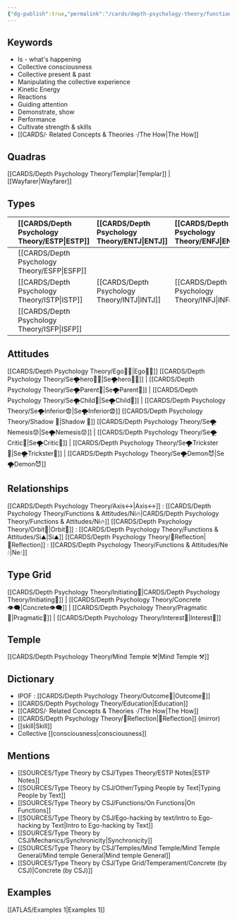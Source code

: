 ```yaml
---
{"dg-publish":true,"permalink":"/cards/depth-psychology-theory/functions-and-attitudes/se/","created":"2023-01-03T10:32:14.651+01:00","updated":"2023-04-23T14:08:35.362+02:00"}
---
```



## Keywords 
- Is - what's happening
- Collective consciousness
- Collective present & past
- Manipulating the collective experience 
- Kinetic Energy 
- Reactions
- Guiding attention
- Demonstrate, show
- Performance
- Cultivate strength & skills
- [[CARDS/· Related Concepts & Theories ·/The How\|The How]]

## Quadras
[[CARDS/Depth Psychology Theory/Templar\|Templar]] | [[Wayfarer\|Wayfarer]] 

## Types 

|        |  [[CARDS/Depth Psychology Theory/ESTP\|ESTP]]  |  [[CARDS/Depth Psychology Theory/ENTJ\|ENTJ]]      | [[CARDS/Depth Psychology Theory/ENFJ\|ENFJ]]&nbsp; |
|:---------------|:-----------|:---------------|:---------------|
|        | [[CARDS/Depth Psychology Theory/ESFP\|ESFP]]   |            |            |
|        |  [[CARDS/Depth Psychology Theory/ISTP\|ISTP]]  |  [[CARDS/Depth Psychology Theory/INTJ\|INTJ]]      | [[CARDS/Depth Psychology Theory/INFJ\|INFJ]]       |
|        |  [[CARDS/Depth Psychology Theory/ISFP\|ISFP]]  |            |            |  

## Attitudes
[[CARDS/Depth Psychology Theory/Ego🙋‍♂️\|Ego🙋‍♂️]]
[[CARDS/Depth Psychology Theory/Se🌪️hero🦸‍♂️\|Se🌪️hero🦸‍♂️]] | [[CARDS/Depth Psychology Theory/Se🌪️Parent🤨\|Se🌪️Parent🤨]] | [[CARDS/Depth Psychology Theory/Se🌪️Child👼\|Se🌪️Child👼]] | [[CARDS/Depth Psychology Theory/Se🌪️Inferior😨\|Se🌪️Inferior😨]]
[[CARDS/Depth Psychology Theory/Shadow 👤\|Shadow 👤]] 
[[CARDS/Depth Psychology Theory/Se🌪️Nemesis😟\|Se🌪️Nemesis😟]] | [[CARDS/Depth Psychology Theory/Se🌪️Critic🤔\|Se🌪️Critic🤔]] | [[CARDS/Depth Psychology Theory/Se🌪️Trickster🤡\|Se🌪️Trickster🤡]] | [[CARDS/Depth Psychology Theory/Se🌪️Demon😈\|Se🌪️Demon😈]]

## Relationships 
[[CARDS/Depth Psychology Theory/Axis↔️\|Axis↔️]] : [[CARDS/Depth Psychology Theory/Functions & Attitudes/Ni🔥\|CARDS/Depth Psychology Theory/Functions & Attitudes/Ni🔥]]
[[CARDS/Depth Psychology Theory/Orbit💫\|Orbit💫]] : [[CARDS/Depth Psychology Theory/Functions & Attitudes/Si⛰️\|Si⛰️]]
[[CARDS/Depth Psychology Theory/🔀Reflection\|🔀Reflection]] : [[CARDS/Depth Psychology Theory/Functions & Attitudes/Ne💧\|Ne💧]] 

## Type Grid 
[[CARDS/Depth Psychology Theory/Initiating👋\|CARDS/Depth Psychology Theory/Initiating👋]] | [[CARDS/Depth Psychology Theory/Concrete👁️‍🗨️\|Concrete👁️‍🗨️]] | [[CARDS/Depth Psychology Theory/Pragmatic🦊\|Pragmatic🦊]] | [[CARDS/Depth Psychology Theory/Interest👀\|Interest👀]] 

## Temple 
 [[CARDS/Depth Psychology Theory/Mind Temple ⚒️\|Mind Temple ⚒️]] 

## Dictionary
- IPOF : [[CARDS/Depth Psychology Theory/Outcome🎯\|Outcome🎯]]
- [[CARDS/Depth Psychology Theory/Education\|Education]]
- [[CARDS/· Related Concepts & Theories ·/The How\|The How]]
- [[CARDS/Depth Psychology Theory/🔀Reflection\|🔀Reflection]] (mirror)
- [[skill\|Skill]]
- Collective [[consciousness\|consciousness]]

## Mentions 
- [[SOURCES/Type Theory by CSJ/Types Theory/ESTP Notes\|ESTP Notes]]
- [[SOURCES/Type Theory by CSJ/Other/Typing People by Text\|Typing People by Text]]
- [[SOURCES/Type Theory by CSJ/Functions/On Functions\|On Functions]]
- [[SOURCES/Type Theory by CSJ/Ego-hacking by text/Intro to Ego-hacking by Text\|Intro to Ego-hacking by Text]]
- [[SOURCES/Type Theory by CSJ/Mechanics/Synchronicity\|Synchronicity]]
- [[SOURCES/Type Theory by CSJ/Temples/Mind Temple/Mind Temple General/Mind temple General\|Mind temple General]]
- [[SOURCES/Type Theory by CSJ/Type Grid/Temperament/Concrete (by CSJ)\|Concrete (by CSJ)]]

## Examples 
[[ATLAS/Examples 1\|Examples 1]] 

